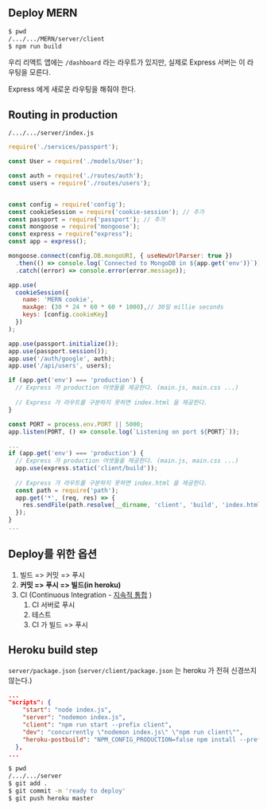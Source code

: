 ## Deploy MERN

```sh
$ pwd
/.../.../MERN/server/client
$ npm run build
```

우리 리액트 앱에는 `/dashboard` 라는 라우트가 있지만, 실제로 Express 서버는 이 라우팅을 모른다.

Express 에게 새로운 라우팅을 해줘야 한다.

## Routing in production

`/.../.../server/index.js`

```js
require('./services/passport');

const User = require('./models/User');

const auth = require('./routes/auth');
const users = require('./routes/users');


const config = require('config');
const cookieSession = require('cookie-session'); // 추가
const passport = require('passport'); // 추가
const mongoose = require('mongoose');
const express = require("express");
const app = express();

mongoose.connect(config.DB.mongoURI, { useNewUrlParser: true })
  .then(() => console.log(`Connected to MongoDB in ${app.get('env')}`))
  .catch((error) => console.error(error.message));

app.use(
  cookieSession({
    name: 'MERN cookie',
    maxAge: (30 * 24 * 60 * 60 * 1000),// 30일 millie seconds
    keys: [config.cookieKey]
  })
);

app.use(passport.initialize());
app.use(passport.session());
app.use('/auth/google', auth);
app.use('/api/users', users);

if (app.get('env') === 'production') {
  // Express 가 production 어셋들을 제공한다. (main.js, main.css ...)
  
  // Express 가 라우트를 구분하지 못하면 index.html 을 제공한다.
}

const PORT = process.env.PORT || 5000;
app.listen(PORT, () => console.log(`Listening on port ${PORT}`));
```

```js
...
if (app.get('env') === 'production') {
  // Express 가 production 어셋들을 제공한다. (main.js, main.css ...)
  app.use(express.static('client/build'));
  
  // Express 가 라우트를 구분하지 못하면 index.html 을 제공한다.
  const path = require('path');
  app.get('*', (req, res) => {
    res.sendFile(path.resolve(__dirname, 'client', 'build', 'index.html'));
  });
}
...
```

## Deploy를 위한 옵션

1. 빌드 => 커밋 => 푸시
2. **커밋 => 푸시 => 빌드(in heroku)** 
3. CI (Continuous Integration - [지속적 통합](https://aws.amazon.com/ko/devops/continuous-integration/) )
   1. CI 서버로 푸시
   2. 테스트
   3. CI 가 빌드 => 푸시

## Heroku build step

`server/package.json` (`server/client/package.json` 는 heroku 가 전혀 신경쓰지 않는다.)

```json
...
"scripts": {
    "start": "node index.js",
    "server": "nodemon index.js",
    "client": "npm run start --prefix client",
    "dev": "concurrently \"nodemon index.js\" \"npm run client\"",
    "heroku-postbuild": "NPM_CONFIG_PRODUCTION=false npm install --prefix client && npm run build --prefix client"
  },
...
```

```sh
$ pwd
/.../.../server
$ git add .
$ git commit -m 'ready to deploy'
$ git push heroku master
```

